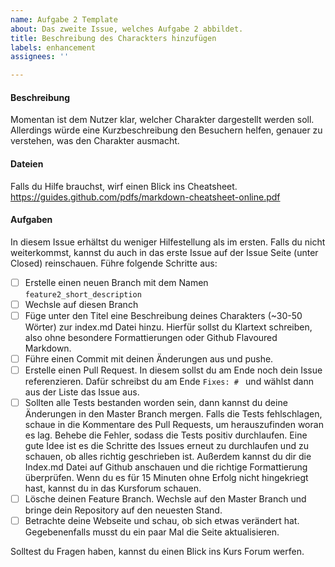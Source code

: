 ```yaml
---
name: Aufgabe 2 Template
about: Das zweite Issue, welches Aufgabe 2 abbildet.
title: Beschreibung des Charackters hinzufügen
labels: enhancement
assignees: ''

---
```


#### Beschreibung
Momentan ist dem Nutzer klar, welcher Charakter dargestellt werden soll. Allerdings würde eine Kurzbeschreibung den Besuchern helfen, genauer zu verstehen, was den Charakter ausmacht.

#### Dateien
Falls du Hilfe brauchst, wirf einen Blick ins Cheatsheet.
https://guides.github.com/pdfs/markdown-cheatsheet-online.pdf

#### Aufgaben
In diesem Issue erhältst du weniger Hilfestellung als im ersten. Falls du nicht weiterkommst, kannst du auch in das erste Issue auf der Issue Seite (unter Closed) reinschauen. Führe folgende Schritte aus:
- [ ] Erstelle einen neuen Branch mit dem Namen ```feature2_short_description```
- [ ] Wechsle auf diesen Branch
- [ ] Füge unter den Titel eine Beschreibung deines Charakters (~30-50 Wörter) zur index.md Datei hinzu. Hierfür sollst du Klartext schreiben, also ohne besondere Formattierungen oder Github Flavoured Markdown.
- [ ] Führe einen Commit mit deinen Änderungen aus und pushe.
- [ ] Erstelle einen Pull Request. In diesem sollst du am Ende noch dein Issue referenzieren. Dafür schreibst du am Ende ```Fixes: # ``` und wählst dann aus der Liste das Issue aus.
- [ ] Sollten alle Tests bestanden worden sein, dann kannst du deine Änderungen in den Master Branch mergen. Falls die Tests fehlschlagen, schaue in die Kommentare des Pull Requests, um herauszufinden woran es lag. Behebe die Fehler, sodass die Tests positiv durchlaufen. Eine gute Idee ist es die Schritte des Issues erneut zu durchlaufen und zu schauen, ob alles richtig geschrieben ist. Außerdem kannst du dir die Index.md Datei auf Github anschauen und die richtige Formattierung überprüfen. Wenn du es für 15 Minuten ohne Erfolg nicht hingekriegt hast, kannst du in das Kursforum schauen.
- [ ] Lösche deinen Feature Branch. Wechsle auf den Master Branch und bringe dein Repository auf den neuesten Stand.
- [ ] Betrachte deine Webseite und schau, ob sich etwas verändert hat. Gegebenenfalls musst du ein paar Mal die Seite aktualisieren.

Solltest du Fragen haben, kannst du einen Blick ins Kurs Forum werfen.
